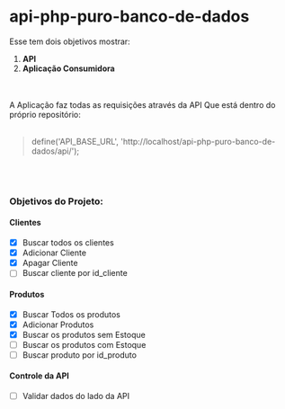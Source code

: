 # api-php-puro-banco-de-dados

Esse tem dois objetivos mostrar:
1. **API**
2. **Aplicação Consumidora**
<br />
<br />
A Aplicação faz todas as requisições através da API Que está dentro do próprio repositório:
<br />
<br />


> define('API_BASE_URL', 'http://localhost/api-php-puro-banco-de-dados/api/');


<br />
<br />
<h3>Objetivos do Projeto:</h3>

<h4>Clientes</h4>

- [X] Buscar todos os clientes
- [X] Adicionar Cliente
- [X] Apagar Cliente
- [ ] Buscar cliente por id_cliente

<h4>Produtos</h4>

- [X] Buscar Todos os produtos
- [X] Adicionar Produtos
- [X] Buscar os produtos sem Estoque
- [ ] Buscar os produtos com Estoque
- [ ] Buscar produto por id_produto

<h4>Controle da API</h4>

- [ ] Validar dados do lado da API